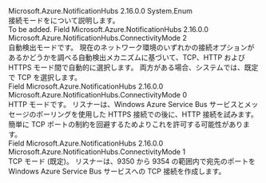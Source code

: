 <Type Name="ConnectivityMode" FullName="Microsoft.Azure.NotificationHubs.ConnectivityMode">
  <TypeSignature Language="C#" Value="public enum ConnectivityMode" />
  <TypeSignature Language="ILAsm" Value=".class public auto ansi sealed ConnectivityMode extends System.Enum" />
  <TypeSignature Language="DocId" Value="T:Microsoft.Azure.NotificationHubs.ConnectivityMode" />
  <TypeSignature Language="VB.NET" Value="Public Enum ConnectivityMode" />
  <TypeSignature Language="F#" Value="type ConnectivityMode = " />
  <AssemblyInfo>
    <AssemblyName>Microsoft.Azure.NotificationHubs</AssemblyName>
    <AssemblyVersion>2.16.0.0</AssemblyVersion>
  </AssemblyInfo>
  <Base>
    <BaseTypeName>System.Enum</BaseTypeName>
  </Base>
  <Docs>
    <summary>接続モードをについて説明します。 </summary>
    <remarks>To be added.</remarks>
  </Docs>
  <Members>
    <Member MemberName="AutoDetect">
      <MemberSignature Language="C#" Value="AutoDetect" />
      <MemberSignature Language="ILAsm" Value=".field public static literal valuetype Microsoft.Azure.NotificationHubs.ConnectivityMode AutoDetect = int32(2)" />
      <MemberSignature Language="DocId" Value="F:Microsoft.Azure.NotificationHubs.ConnectivityMode.AutoDetect" />
      <MemberSignature Language="VB.NET" Value="AutoDetect" />
      <MemberSignature Language="F#" Value="AutoDetect = 2" Usage="Microsoft.Azure.NotificationHubs.ConnectivityMode.AutoDetect" />
      <MemberType>Field</MemberType>
      <AssemblyInfo>
        <AssemblyName>Microsoft.Azure.NotificationHubs</AssemblyName>
        <AssemblyVersion>2.16.0.0</AssemblyVersion>
      </AssemblyInfo>
      <ReturnValue>
        <ReturnType>Microsoft.Azure.NotificationHubs.ConnectivityMode</ReturnType>
      </ReturnValue>
      <MemberValue>2</MemberValue>
      <Docs>
        <summary>自動検出モードです。 現在のネットワーク環境のいずれかの接続オプションがあるかどうかを調べる自動検出メカニズムに基づいて、TCP、HTTP および HTTPS モード間で自動的に選択します。 両方がある場合、システムでは、既定で TCP を選択します。</summary>
      </Docs>
    </Member>
    <Member MemberName="Http">
      <MemberSignature Language="C#" Value="Http" />
      <MemberSignature Language="ILAsm" Value=".field public static literal valuetype Microsoft.Azure.NotificationHubs.ConnectivityMode Http = int32(0)" />
      <MemberSignature Language="DocId" Value="F:Microsoft.Azure.NotificationHubs.ConnectivityMode.Http" />
      <MemberSignature Language="VB.NET" Value="Http" />
      <MemberSignature Language="F#" Value="Http = 0" Usage="Microsoft.Azure.NotificationHubs.ConnectivityMode.Http" />
      <MemberType>Field</MemberType>
      <AssemblyInfo>
        <AssemblyName>Microsoft.Azure.NotificationHubs</AssemblyName>
        <AssemblyVersion>2.16.0.0</AssemblyVersion>
      </AssemblyInfo>
      <ReturnValue>
        <ReturnType>Microsoft.Azure.NotificationHubs.ConnectivityMode</ReturnType>
      </ReturnValue>
      <MemberValue>0</MemberValue>
      <Docs>
        <summary>HTTP モードです。 リスナーは、Windows Azure Service Bus サービスとメッセージのポーリングを使用した HTTPS 接続での後に、HTTP 接続を試みます。 簡単に TCP ポートの制約を回避するためよりこれを許可する可能性があります。</summary>
      </Docs>
    </Member>
    <Member MemberName="Tcp">
      <MemberSignature Language="C#" Value="Tcp" />
      <MemberSignature Language="ILAsm" Value=".field public static literal valuetype Microsoft.Azure.NotificationHubs.ConnectivityMode Tcp = int32(1)" />
      <MemberSignature Language="DocId" Value="F:Microsoft.Azure.NotificationHubs.ConnectivityMode.Tcp" />
      <MemberSignature Language="VB.NET" Value="Tcp" />
      <MemberSignature Language="F#" Value="Tcp = 1" Usage="Microsoft.Azure.NotificationHubs.ConnectivityMode.Tcp" />
      <MemberType>Field</MemberType>
      <AssemblyInfo>
        <AssemblyName>Microsoft.Azure.NotificationHubs</AssemblyName>
        <AssemblyVersion>2.16.0.0</AssemblyVersion>
      </AssemblyInfo>
      <ReturnValue>
        <ReturnType>Microsoft.Azure.NotificationHubs.ConnectivityMode</ReturnType>
      </ReturnValue>
      <MemberValue>1</MemberValue>
      <Docs>
        <summary>TCP モード (既定)。 リスナーは、9350 から 9354 の範囲内で宛先のポートを Windows Azure Service Bus サービスへの TCP 接続を作成します。</summary>
      </Docs>
    </Member>
  </Members>
</Type>